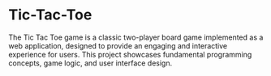 # Tic-Tac-Toe
The Tic Tac Toe game is a classic two-player board game implemented as a web application, designed to provide an engaging and interactive experience for users. This project showcases fundamental programming concepts, game logic, and user interface design.
